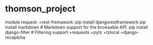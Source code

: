 # thomson_project
module request:
	+rest-fremawork: pip install djangorestframework
					pip install markdown       # Markdown support for the browsable API.
					pip install django-filter  # Filtering support
	+requests
	+pytz
	+tzlocal
    +django-recaptcha 